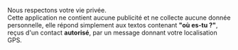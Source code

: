 Nous respectons votre vie privée.<br>
Cette application ne contient aucune publicité et ne collecte aucune donnée personnelle, elle répond simplement aux textos contenant **"où es-tu ?"**, reçus d'un contact __autorisé__, par un message donnant votre localisation GPS.
